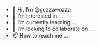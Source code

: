 - 👋 Hi, I’m @gozzawozza
- 👀 I’m interested in ...
- 🌱 I’m currently learning ...
- 💞️ I’m looking to collaborate on ...
- 📫 How to reach me ...

<!---
gozzawozza/gozzawozza is a ✨ special ✨ repository because its `README.md` (this file) appears on your GitHub profile.
You can click the Preview link to take a look at your changes.
--->
